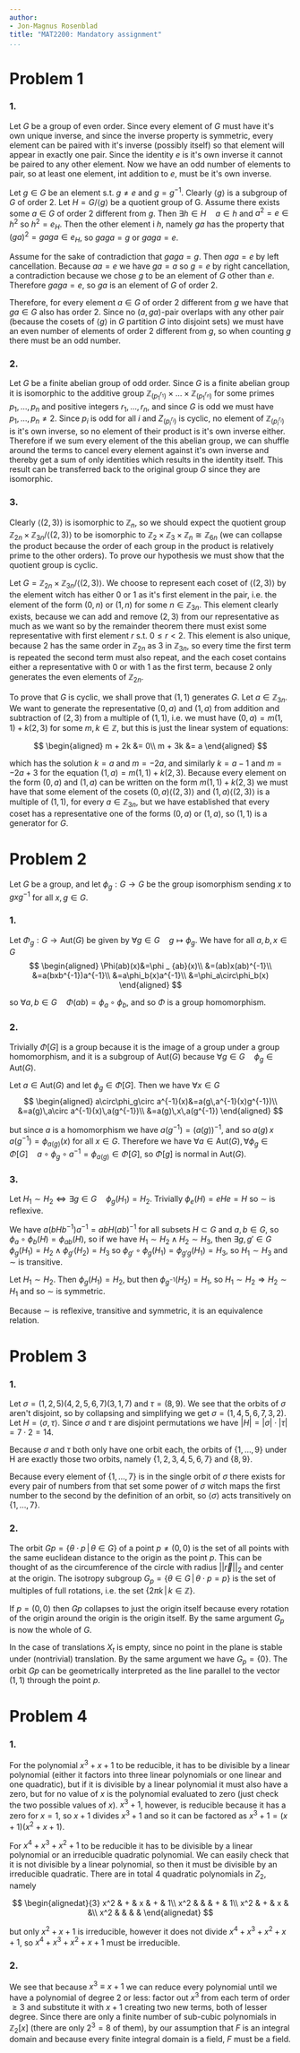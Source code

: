 ```yaml
---
author:
- Jon-Magnus Rosenblad
title: "MAT2200: Mandatory assignment"
...
```


# Problem 1
### 1.
Let $G$ be a group of even order. Since every element of $G$ must have it's own unique inverse, and since the inverse property is symmetric, every element can be paired with it's inverse (possibly itself) so that element will appear in exactly one pair. Since the identity $e$ is it's own inverse it cannot be paired to any other element. Now we have an odd number of elements to pair, so at least one element, int addition to $e$, must be it's own inverse. 

Let $g\in G$ be an element s.t. $g\neq e$ and $g=g^{-1}$. Clearly $\langle g\rangle$ is a subgroup of $G$ of order 2. Let $H=G/\langle g\rangle$ be a quotient group of G. Assume there exists some $a\in G$ of order 2 different from $g$. Then $\exists h\in H\quad a\in h$ and $a^2=e\in h^2$ so $h^2=e_H$. Then the other element i $h$, namely $ga$ has the property that $(ga)^2=gaga\in e_H$, so $gaga=g$ or $gaga=e$.

Assume for the sake of contradiction that $gaga=g$. Then $aga=e$ by left cancellation. Because $aa=e$ we have $ga=a$ so $g=e$ by right cancellation, a contradiction because we chose $g$ to be an element of $G$ other than $e$. Therefore $gaga=e$, so $ga$ is an element of $G$ of order 2.

Therefore, for every element $a\in G$ of order 2 different from $g$ we have that $ga\in G$ also has order $2$. Since no $(a,ga)$-pair overlaps with any other pair (because the cosets of $\langle g\rangle$ in $G$ partition $G$ into disjoint sets) we must have an even number of elements of order 2 different from $g$, so when counting $g$ there must be an odd number.

### 2.
Let $G$ be a finite abelian group of odd order. Since $G$ is a finite abelian group it is isomorphic to the additive group $\mathbb{Z} _ {\left(p_1^{r_1}\right)}\times\ldots\times\mathbb{Z} _ {\left(p_1^{r_n}\right)}$ for some primes $p_1,\ldots,p_n$ and positive integers $r_1,\ldots,r_n$, and since $G$ is odd we must have $p_1,\ldots,p_n\neq 2$. Since $p_i$ is odd for all $i$ and $Z _ {\left(p_i^{r_i}\right)}$ is cyclic, no element of $\mathbb{Z} _ {\left(p_i^{r_i}\right)}$ is it's own inverse, so no element of their product is it's own inverse either. Therefore if we sum every element of the this abelian group, we can shuffle around the terms to cancel every element against it's own inverse and thereby get a sum of only identities which results in the identity itself. This result can be transferred back to the original group $G$ since they are isomorphic.

### 3.
Clearly $\langle(2,3)\rangle$ is isomorphic to $\mathbb{Z} _ n$, so we should expect the quotient group $\mathbb{Z} _ {2n}\times\mathbb{Z} _ {3n}/\langle(2,3)\rangle$ to be isomorphic to $\mathbb{Z} _ 2\times\mathbb{Z} _ 3\times\mathbb{Z} _ n\cong\mathbb{Z} _ {6n}$ (we can collapse the product because the order of each group in the product is relatively prime to the other orders). To prove our hypothesis we must show that the quotient group is cyclic.

Let $G=\mathbb{Z} _ {2n}\times\mathbb{Z} _ {3n}/\langle(2,3)\rangle$. We choose to represent each coset of $\langle(2,3)\rangle$ by the element witch has either 0 or 1 as it's first element in the pair, i.e. the element of the form $(0,n)$ or $(1,n)$ for some $n\in\mathbb{Z} _ {3n}$. This element clearly exists, because we can add and remove $(2,3)$ from our representative as much as we want so by the remainder theorem there must exist some representative with first element $r$ s.t. $0\leq r<2$. This element is also unique, because 2 has the same order in $\mathbb{Z} _ {2n}$ as 3 in $\mathbb{Z} _ {3n}$, so every time the first term is repeated the second term must also repeat, and the each coset contains either a representative with 0 or with 1 as the first term, because 2 only generates the even elements of $\mathbb{Z} _ {2n}$.

To prove that $G$ is cyclic, we shall prove that $(1,1)$ generates $G$. Let $a\in\mathbb{Z} _ {3n}$. We want to generate the representative $(0,a)$ and $(1,a)$ from addition and subtraction of $(2,3)$ from a multiple of $(1,1)$, i.e. we must have $(0,a)=m(1,1)+k(2,3)$ for some $m,k\in\mathbb{Z}$, but this is just the linear system of equations:

$$
\begin{aligned}
m + 2k &= 0\\
m + 3k &= a
\end{aligned}
$$

which has the solution $k=a$ and $m=-2a$, and similarly $k=a-1$ and $m=-2a+3$ for the equation $(1,a)=m(1,1)+k(2,3)$. Because every element on the form $(0,a)$ and $(1,a)$ can be written on the form $m(1,1) + k(2,3)$ we must have that some element of the cosets $(0,a)\langle(2,3)\rangle$ and $(1,a)\langle(2,3)\rangle$ is a multiple of $(1,1)$, for every $a\in\mathbb{Z} _ {3n}$, but we have established that every coset has a representative one of the forms $(0,a)$ or $(1,a)$, so $(1,1)$ is a generator for $G$.

# Problem 2
Let $G$ be a group, and let $\phi_g:G\rightarrow G$ be the group isomorphism sending $x$ to $gxg^{-1}$ for all $x,g\in G$.

### 1.
Let $\Phi _ g: G\rightarrow \text{Aut}(G)$ be given by $\forall g\in G\quad g\mapsto\phi_g$. We have for all $a,b,x\in G$
$$
\begin{aligned}
\Phi(ab)(x)&=\phi _ {ab}(x)\\
&=(ab)x(ab)^{-1}\\
&=a(bxb^{-1})a^{-1}\\
&=a\phi_b(x)a^{-1}\\
&=\phi_a\circ\phi_b(x)
\end{aligned}
$$

so $\forall a,b\in G\quad\Phi(ab)=\phi_a\circ\phi_b$, and so $\Phi$ is a group homomorphism.

### 2.
Trivially $\Phi[G]$ is a group because it is the image of a group under a group homomorphism, and it is a subgroup of $\text{Aut}(G)$ because $\forall g\in G\quad\phi_g\in\text{Aut}(G)$.

Let $a\in\text{Aut}(G)$ and let $\phi_g\in\Phi[G]$. Then we have $\forall x\in G$
$$
\begin{aligned}
a\circ\phi_g\circ a^{-1}(x)&=a(g\,a^{-1}(x)g^{-1})\\
&=a(g)\,a\circ a^{-1}(x)\,a(g^{-1})\\
&=a(g)\,x\,a(g^{-1})
\end{aligned}
$$

but since $a$ is a homomorphism we have $a(g^{-1})=(a(g))^{-1}$, and so $a(g)\,x\,a(g^{-1})=\phi _ {a(g)}(x)$ for all $x\in G$. Therefore we have $\forall a\in\text{Aut}(G),\,\forall \phi_g\in\Phi[G]\quad a\circ\phi_g\circ a^{-1}=\phi _ {a(g)}\in\Phi[G]$, so $\Phi[g]$ is normal in $\text{Aut}(G)$.

### 3.
Let $H_1\sim H_2 \Longleftrightarrow \exists g\in G\quad\phi_g(H_1)=H_2$. Trivially $\phi _ e(H)=eHe=H$ so $\sim$ is reflexive. 

We have $a(bHb^{-1})a^{-1}=abH(ab)^{-1}$ for all subsets $H\subset G$ and $a,b\in G$, so $\phi_a\circ\phi_b(H)=\phi _ {ab}(H)$, so if we have $H_1\sim H_2\wedge H_2\sim H_3$, then $\exists g,g'\in G\quad\phi_g(H_1)=H_2\wedge\phi _ {g'}(H_2)=H_3$ so $\phi _ {g'}\circ\phi_g(H_1)=\phi _ {g'g}(H_1)=H_3$, so $H_1\sim H_3$ and $\sim$ is transitive.

Let $H_1\sim H_2$. Then $\phi_g(H_1)=H_2$, but then $\phi _ {g^{-1}}(H_2)=H_1$, so $H_1\sim H_2\Rightarrow H_2\sim H_1$ and so $\sim$ is symmetric. 

Because $\sim$ is reflexive, transitive and symmetric, it is an equivalence relation.

# Problem 3
### 1.
Let $\sigma=(1,2,5)(4,2,5,6,7)(3,1,7)$ and $\tau=(8,9)$. We see that the orbits of $\sigma$ aren't disjoint, so by collapsing and simplifying we get $\sigma=(1,4,5,6,7,3,2)$. Let $H=\langle \sigma,\tau\rangle$. Since $\sigma$ and $\tau$ are disjoint permutations we have $|H|=|\sigma|\cdot|\tau|=7\cdot 2=14$. 

Because $\sigma$ and $\tau$ both only have one orbit each, the orbits of $\{1,\ldots,9\}$ under H are exactly those two orbits, namely $\{1,2,3,4,5,6,7\}$ and $\{8,9\}$. 

Because every element of $\{1,\ldots,7\}$ is in the single orbit of $\sigma$ there exists for every pair of numbers from that set some power of $\sigma$ witch maps the first number to the second by the definition of an orbit, so $\langle\sigma\rangle$ acts transitively on $\{1,\ldots,7\}$.

### 2.
The orbit $Gp=\{\theta\cdot p\,|\,\theta\in G\}$ of a point $p\neq(0,0)$ is the set of all points with the same euclidean distance to the origin as the point $p$. This can be thought of as the circumference of the circle with radius $||\vec{r}|| _ 2$ and center at the origin. The isotropy subgroup $G_p=\{\theta\in G\,|\,\theta\cdot p=p\}$ is the set of multiples of full rotations, i.e. the set $\{2\pi k\,|\,k\in\mathbb{Z}\}$.

If $p=(0,0)$ then $Gp$ collapses to just the origin itself because every rotation of the origin around the origin is the origin itself. By the same argument $G_p$ is now the whole of $G$. 

In the case of translations $X_t$ is empty, since no point in the plane is stable under (nontrivial) translation. By the same argument we have $G_p=\{0\}$. The orbit $Gp$ can be geometrically interpreted as the line parallel to the vector $(1,1)$ through the point $p$.

# Problem 4
### 1.
For the polynomial $x^3+x+1$ to be reducible, it has to be divisible by a linear polynomial (either it factors into three linear polynomials or one linear and one quadratic), but if it is divisible by a linear polynomial it must also have a zero, but for no value of $x$ is the polynomial evaluated to zero (just check the two possible values of $x$). $x^3+1$, however, is reducible because it has a zero for $x=1$, so $x+1$ divides $x^3+1$ and so it can be factored as $x^3+1=(x+1)(x^2+x+1)$.

For $x^4+x^3+x^2+1$ to be reducible it has to be divisible by a linear polynomial or an irreducible quadratic polynomial. We can easily check that it is not divisible by a linear polynomial, so then it must be divisible by an irreducible quadratic. There are in total 4 quadratic polynomials in $Z_2$, namely

$$
\begin{alignedat}{3}
x^2 & + & x & + & 1\\
x^2 &   &   & + & 1\\
x^2 & + & x &   &\\
x^2 &   &   &   &
\end{alignedat}
$$

but only $x^2+x+1$ is irreducible, however it does not divide $x^4+x^3+x^2+x+1$, so $x^4+x^3+x^2+x+1$ must be irreducible. 

### 2.
We see that because $x^3\equiv x+1$ we can reduce every polynomial until we have a polynomial of degree 2 or less: factor out $x^3$ from each term of order $\geq 3$ and substitute it with $x+1$ creating two new terms, both of lesser degree. Since there are only a finite number of sub-cubic polynomials in $\mathbb{Z} _ 2[x]$ (there are only $2^3=8$ of them), by our assumption that $F$ is an integral domain and because every finite integral domain is a field, $F$ must be a field.
